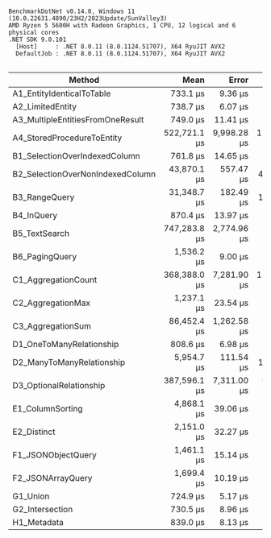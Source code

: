 ```

BenchmarkDotNet v0.14.0, Windows 11 (10.0.22631.4890/23H2/2023Update/SunValley3)
AMD Ryzen 5 5600H with Radeon Graphics, 1 CPU, 12 logical and 6 physical cores
.NET SDK 9.0.101
  [Host]     : .NET 8.0.11 (8.0.1124.51707), X64 RyuJIT AVX2
  DefaultJob : .NET 8.0.11 (8.0.1124.51707), X64 RyuJIT AVX2


```
| Method                           | Mean         | Error       | StdDev       | Exceptions | Gen0      | Gen1      | Gen2      | Allocated   |
|--------------------------------- |-------------:|------------:|-------------:|-----------:|----------:|----------:|----------:|------------:|
| A1_EntityIdenticalToTable        |     733.1 μs |     9.36 μs |      8.75 μs |          - |    0.9766 |    0.9766 |         - |     8.77 KB |
| A2_LimitedEntity                 |     738.7 μs |     6.07 μs |      5.67 μs |          - |    0.9766 |    0.9766 |         - |     7.99 KB |
| A3_MultipleEntitiesFromOneResult |     749.0 μs |    11.41 μs |     10.68 μs |          - |    0.9766 |         - |         - |    10.38 KB |
| A4_StoredProcedureToEntity       | 522,721.1 μs | 9,998.28 μs | 11,113.06 μs |          - | 1000.0000 | 1000.0000 |         - | 17007.14 KB |
| B1_SelectionOverIndexedColumn    |     761.8 μs |    14.65 μs |     13.71 μs |          - |    0.9766 |         - |         - |     9.79 KB |
| B2_SelectionOverNonIndexedColumn |  43,870.1 μs |   557.47 μs |    494.18 μs |          - |  416.6667 |  416.6667 |   83.3333 |  3410.56 KB |
| B3_RangeQuery                    |  31,348.7 μs |   182.49 μs |    170.70 μs |          - |         - |         - |         - |   480.37 KB |
| B4_InQuery                       |     870.4 μs |    13.97 μs |     13.07 μs |          - |    1.9531 |         - |         - |    16.64 KB |
| B5_TextSearch                    | 747,283.8 μs | 2,774.96 μs |  2,317.21 μs |          - |         - |         - |         - |   599.41 KB |
| B6_PagingQuery                   |   1,536.2 μs |     9.00 μs |      7.51 μs |          - |    1.9531 |    1.9531 |         - |    18.25 KB |
| C1_AggregationCount              | 368,388.0 μs | 7,281.90 μs | 17,999.04 μs |          - | 8000.0000 | 8000.0000 | 2000.0000 |  59992.3 KB |
| C2_AggregationMax                |   1,237.1 μs |    23.54 μs |     20.87 μs |          - |         - |         - |         - |     1.77 KB |
| C3_AggregationSum                |  86,452.4 μs | 1,262.58 μs |  1,181.02 μs |          - |         - |         - |         - |     1.35 KB |
| D1_OneToManyRelationship         |     808.6 μs |     6.98 μs |      6.19 μs |          - |    1.9531 |    1.9531 |         - |    20.23 KB |
| D2_ManyToManyRelationship        |   5,954.7 μs |   111.54 μs |    104.33 μs |     1.0938 |   93.7500 |   46.8750 |         - |   850.42 KB |
| D3_OptionalRelationship          | 387,596.1 μs | 7,311.00 μs |  6,481.01 μs |          - | 2000.0000 | 2000.0000 |         - | 20945.39 KB |
| E1_ColumnSorting                 |   4,868.1 μs |    39.06 μs |     36.54 μs |          - |   15.6250 |         - |         - |   162.62 KB |
| E2_Distinct                      |   2,151.0 μs |    32.27 μs |     30.18 μs |          - |         - |         - |         - |     1.66 KB |
| F1_JSONObjectQuery               |   1,461.1 μs |    15.14 μs |     14.16 μs |          - |    1.9531 |    1.9531 |         - |    31.82 KB |
| F2_JSONArrayQuery                |   1,699.4 μs |    10.19 μs |      9.53 μs |          - |         - |         - |         - |     8.25 KB |
| G1_Union                         |     724.9 μs |     5.17 μs |      4.58 μs |          - |         - |         - |         - |      1.4 KB |
| G2_Intersection                  |     730.5 μs |     8.96 μs |      8.38 μs |          - |         - |         - |         - |      1.3 KB |
| H1_Metadata                      |     839.0 μs |     8.13 μs |      7.20 μs |          - |         - |         - |         - |     1.21 KB |
